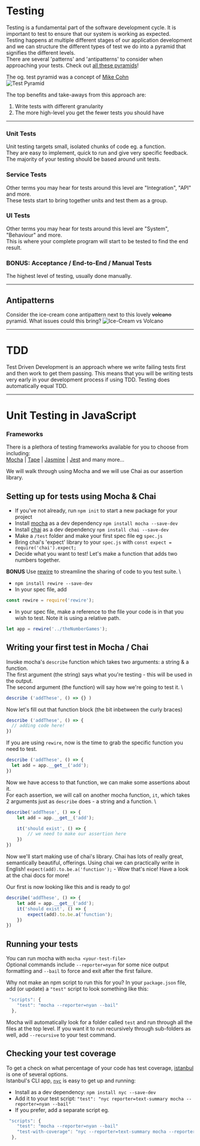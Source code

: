 # Testing
Testing is a fundamental part of the software development cycle. It is important to test to ensure that our system is working as expected. \
Testing happens at multiple different stages of our application development and we can structure the different types of test we do into a pyramid that signifies the different levels. \
There are several 'patterns' and 'antipatterns' to consider when approaching your tests. Check out [all these pyramids](http://www.testingreferences.com/here_be_pyramids.php)!

The og. test pyramid was a concept of [Mike Cohn](https://martinfowler.com/articles/practical-test-pyramid.html) \
![Test Pyramid](https://martinfowler.com/articles/practical-test-pyramid/testPyramid.png "Mike Cohn's Test Pyramid")

The top benefits and take-aways from this approach are:
1. Write tests with different granularity
2. The more high-level you get the fewer tests you should have

***

### Unit Tests
Unit testing targets small, isolated chunks of code eg. a function. \
They are easy to implement, quick to run and give very specific feedback. \
The majority of your testing should be based around unit tests.

### Service Tests
Other terms you may hear for tests around this level are "Integration", "API" and more. \
These tests start to bring together units and test them as a group.

### UI Tests
Other terms you may hear for tests around this level are "System", "Behaviour" and more. \
This is where your complete program will start to be tested to find the end result.

### BONUS: Acceptance / End-to-End / Manual Tests
The highest level of testing, usually done manually.

***

## Antipatterns
Consider the ice-cream cone antipattern next to this lovely ~~volcano~~ pyramid. What issues could this bring?
![Ice-Cream vs Volcano](https://i.stack.imgur.com/uq7Gh.png)

***

# TDD
Test Driven Development is an approach where we write failing tests first and then work to get them passing. This means that you will be writing tests very early in your development process if using TDD. Testing does automatically equal TDD.

***

# Unit Testing in JavaScript
### Frameworks
There is a plethora of testing frameworks available for you to choose from including: \
[Mocha](https://mochajs.org/) | [Tape](https://github.com/substack/tape) | [Jasmine](https://jasmine.github.io/) | [Jest](https://www.chaijs.com/) and many more...

We will walk through using Mocha and we will use Chai as our assertion library.

## Setting up for tests using Mocha & Chai
- If you've not already, run `npm init` to start a new package for your project
- Install [mocha](https://mochajs.org/) as a dev dependency `npm install mocha --save-dev`
- Install [chai](https://www.chaijs.com/) as a dev dependency `npm install chai --save-dev`
- Make a `/test` folder and make your first spec file eg `spec.js`
- Bring chai's 'expect' library to your `spec.js` with `const expect = require('chai').expect;`
- Decide what you want to test! Let's make a function that adds two numbers together.


**BONUS** Use [rewire](https://www.npmjs.com/package/rewire) to streamline the sharing of code to you test suite. \
- `npm install rewire --save-dev`
- In your spec file, add
```js
const rewire = require('rewire');
```
- In your spec file, make a reference to the file your code is in that you wish to test. Note it is using a relative path.
```js
let app = rewire('../theNumberGames');
```


## Writing your first test in Mocha / Chai
Invoke mocha's `describe` function which takes two arguments: a string & a function. \
The first argument (the string) says what you're testing - this will be used in the output. \
The second argument (the function) will say how we're going to test it. \

```js
describe ('addThese', () => {} )
```
Now let's fill out that function block (the bit inbetween the curly braces)
```js
describe ('addThese', () => {
  // adding code here!
})
```

If you are using `rewire`, now is the time to grab the specific function you need to test.
```js
describe ('addThese', () => {
  let add = app.__get__('add');
})
```

Now we have access to that function, we can make some assertions about it. \
For each assertion, we will call on another mocha function, `it`, which takes 2 arguments just as `describe` does - a string and a function. \
```js
describe('addThese', () => {
    let add = app.__get__('add');

    it('should exist', () => {
        // we need to make our assertion here
    })
})
```

Now we'll start making use of chai's library. Chai has lots of really great, semantically beautiful, offerings. Using chai we can practically write in English!
`expect(add).to.be.a('function');` - Wow that's nice! Have a look at the chai docs for more!

Our first is now looking like this and is ready to go!
```js
describe('addThese', () => {
    let add = app.__get__('add');
    it('should exist', () => {
        expect(add).to.be.a('function');
    })
})
```


## Running your tests
You can run mocha with `mocha <your-test-file>` \
Optional commands include `--reporter=nyan` for some nice output formatting and `--bail` to force and exit after the first failure.

Why not make an npm script to run this for you? In your `package.json` file, add (or update) a `"test"` script to look something like this:
```js
 "scripts": {
    "test": "mocha --reporter=nyan --bail"
  },
```
Mocha will automatically look for a folder called `test` and run through all the files at the top level. If you want it to run recursively through sub-folders as well, add `--recursive` to your test command.


## Checking your test coverage
To get a check on what percentage of your code has test coverage, [istanbul]() is one of several options. \
Istanbul's CLI app, [`nyc`]() is easy to get up and running:
- Install as a dev dependency: `npm install nyc --save-dev`
- Add it to your test script: `"test": "nyc reporter=text-summary mocha --reporter=nyan --bail"`
- If you prefer, add a separate script eg.
```js
 "scripts": {
    "test": "mocha --reporter=nyan --bail"
    "test-with-coverage": "nyc --reporter=text-summary mocha --reporter=nyan --bail"
  },
```
